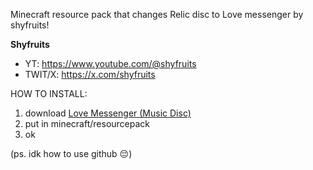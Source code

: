 Minecraft resource pack that changes Relic disc to Love messenger by shyfruits!

**Shyfruits**
- YT: https://www.youtube.com/@shyfruits
- TWIT/X: https://x.com/shyfruits


HOW TO INSTALL:

1) download [Love Messenger (Music Disc)](https://github.com/Blookiwy/Shyfruits-Resource-Pack/archive/refs/heads/main.zip)
2) put in minecraft/resourcepack
3) ok

(ps. idk how to use github 😔)
